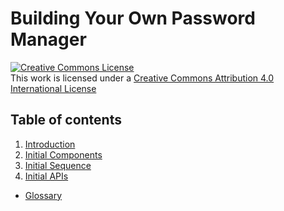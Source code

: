 Building Your Own Password Manager
==================================

[![Creative Commons License](https://i.creativecommons.org/l/by/4.0/88x31.png)](http://creativecommons.org/licenses/by/4.0/)  
This work is licensed under a [Creative Commons Attribution 4.0 International License](http://creativecommons.org/licenses/by/4.0/)

Table of contents
-----------------

1. [Introduction](./sections/Introduction.md)
2. [Initial Components](./sections/InitialComponent.md)
3. [Initial Sequence](./sections/InitialSequence.md)
4. [Initial APIs](./sections/InitialApis.md)
- [Glossary](./sections/glossary.md)


